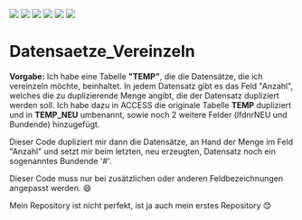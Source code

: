 ![](https://img.shields.io/github/stars/mookwi/Datensaetze_Vereinzeln.svg)
![](https://img.shields.io/github/forks/mookwi/Datensaetze_Vereinzeln.svg) 
![](https://img.shields.io/github/tag/mookwi/Datensaetze_Vereinzeln.svg)
![](https://img.shields.io/github/release/mookwi/Datensaetze_Vereinzeln.svg)
![](https://img.shields.io/github/issues/mookwi/Datensaetze_Vereinzeln.svg)
![](https://img.shields.io/bower/v/Datensaetze_Vereinzeln.svg)

# Datensaetze_Vereinzeln
**Vorgabe:** Ich habe eine Tabelle **"TEMP"**, die die Datensätze, die ich vereinzeln möchte, beinhaltet. 
In jedem Datensatz gibt es das Feld "Anzahl", welches die zu duplizierende Menge angibt, die der
Datensatz dupliziert werden soll. Ich habe dazu in ACCESS die originale Tabelle **TEMP** dupliziert und
in **TEMP_NEU** umbenannt, sowie noch 2 weitere Felder (lfdnrNEU und Bundende) hinzugefügt.

Dieser Code dupliziert mir dann die Datensätze, an Hand der Menge im Feld "Anzahl" und setzt mir
beim letzten, neu erzeugten, Datensatz noch ein sogenanntes Bundende '#'.

Dieser Code muss nur bei zusätzlichen oder anderen Feldbezeichnungen angepasst werden. 😄

Mein Repository ist nicht perfekt, ist ja auch mein erstes Repository 😊
